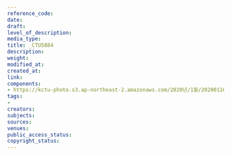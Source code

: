 ```yaml
---
reference_code: 
date: 
draft: 
level_of_description: 
media_type: 
title: _CTU5884
description: 
weight: 
modified_at: 
created_at: 
link: 
components:
- https://kctu-photo.s3.ap-northeast-2.amazonaws.com/2020년/1월/20200116_경마+기수+문중원+열사+49재/_CTU5884.jpg
tags:
- 
creators: 
subjects: 
sources: 
venues: 
public_access_status: 
copyright_status: 
---
```

